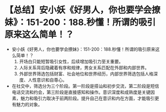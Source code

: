 # 【总结】安小妖《好男人，你也要学会撩妹》：151-200：188.秒懂！所谓的吸引原来这么简单！？

-   安小妖《好男人，你也要学会撩妹》：151-200：188.秒懂！所谓的吸引原来这么简单！？
    1.  开场白只能短暂吸引女性，后续增加吸引力至关重要。
    2.  人际关系背后隐藏着有序和规律，男女关系匹配在外部和内部世界。
    3.  外部世界筛选包括财富、社会地位和世界经历，内部世界筛选包括人格深度、人性意识和自尊心。
-   在社交中，筛选分为三个阶段。第一阶段是搭讪和初步交流，第二阶段是短信电话交流和约会，第三阶段是直接感知和操作。意识深度和成熟度是关键因素，魅力和吸引力取决于前两阶段。提升自己在意识和内在方面，才能吸引更有魅力的对象。
